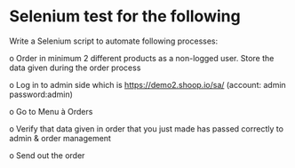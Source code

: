 # Selenium test for the following
Write a Selenium script to automate following processes:

o   Order in minimum 2 different products as a non-logged user. Store the data given during the order process

o   Log in to admin side which is https://demo2.shoop.io/sa/   (account: admin password:admin)

o   Go to Menu à Orders

o   Verify that data given in order that you just made has passed correctly to admin & order management

o   Send out the order

